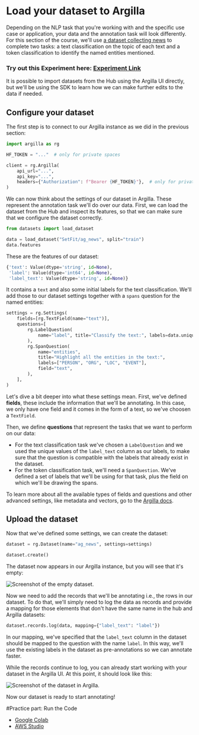 # Load your dataset to Argilla

Depending on the NLP task that you're working with and the specific use case or application, your data and the annotation task will look differently. For this section of the course, we'll use [a dataset collecting news](https://huggingface.co/datasets/SetFit/ag_news) to complete two tasks: a text classification on the topic of each text and a token classification to identify the named entities mentioned.

<h3>Try out this Experiment here: <a href="https://huggingface.co/datasets/SetFit/ag_news/embed/viewer/default/train" target="_blank">Experiment Link</a> </h3>

It is possible to import datasets from the Hub using the Argilla UI directly, but we'll be using the SDK to learn how we can make further edits to the data if needed.

## Configure your dataset

The first step is to connect to our Argilla instance as we did in the previous section:

```python
import argilla as rg

HF_TOKEN = "..."  # only for private spaces

client = rg.Argilla(
    api_url="...",
    api_key="...",
    headers={"Authorization": f"Bearer {HF_TOKEN}"},  # only for private spaces
)
```

We can now think about the settings of our dataset in Argilla. These represent the annotation task we'll do over our data. First, we can load the dataset from the Hub and inspect its features, so that we can make sure that we configure the dataset correctly.

```python
from datasets import load_dataset

data = load_dataset("SetFit/ag_news", split="train")
data.features
```

These are the features of our dataset:

```python out
{'text': Value(dtype='string', id=None),
 'label': Value(dtype='int64', id=None),
 'label_text': Value(dtype='string', id=None)}
```

It contains a `text` and also some initial labels for the text classification. We'll add those to our dataset settings together with a `spans` question for the named entities:

```python
settings = rg.Settings(
    fields=[rg.TextField(name="text")],
    questions=[
        rg.LabelQuestion(
            name="label", title="Classify the text:", labels=data.unique("label_text")
        ),
        rg.SpanQuestion(
            name="entities",
            title="Highlight all the entities in the text:",
            labels=["PERSON", "ORG", "LOC", "EVENT"],
            field="text",
        ),
    ],
)
```

Let's dive a bit deeper into what these settings mean. First, we've defined **fields**, these include the information that we'll be annotating. In this case, we only have one field and it comes in the form of a text, so we've choosen a `TextField`.

Then, we define **questions** that represent the tasks that we want to perform on our data:

- For the text classification task we've chosen a `LabelQuestion` and we used the unique values of the `label_text` column as our labels, to make sure that the question is compatible with the labels that already exist in the dataset.
- For the token classification task, we'll need a `SpanQuestion`. We've defined a set of labels that we'll be using for that task, plus the field on which we'll be drawing the spans.

To learn more about all the available types of fields and questions and other advanced settings, like metadata and vectors, go to the [Argilla docs](https://docs.argilla.io/latest/how_to_guides/dataset/#define-dataset-settings).

## Upload the dataset

Now that we've defined some settings, we can create the dataset:

```python
dataset = rg.Dataset(name="ag_news", settings=settings)

dataset.create()
```

The dataset now appears in our Argilla instance, but you will see that it's empty:

<img src="https://huggingface.co/datasets/huggingface-course/documentation-images/resolve/main/en/chapter10/empty_dataset.png" alt="Screenshot of the empty dataset."/>

Now we need to add the records that we'll be annotating i.e., the rows in our dataset. To do that, we'll simply need to log the data as records and provide a mapping for those elements that don't have the same name in the hub and Argilla datasets:

```python
dataset.records.log(data, mapping={"label_text": "label"})
```

In our mapping, we've specified that the `label_text` column in the dataset should be mapped to the question with the name `label`. In this way, we'll use the existing labels in the dataset as pre-annotations so we can annotate faster.

While the records continue to log, you can already start working with your dataset in the Argilla UI. At this point, it should look like this:

<img src="https://huggingface.co/datasets/huggingface-course/documentation-images/resolve/main/en/chapter10/argilla_initial_dataset.png" alt="Screenshot of the dataset in Argilla."/>

Now our dataset is ready to start annotating!

#Practice part: Run the Code

- [Google Colab](https://colab.research.google.com/github/huggingface/notebooks/blob/master/course/en/chapter10/section3.ipynb)
- [AWS Studio](https://studiolab.sagemaker.aws/import/github/huggingface/notebooks/blob/master/course/en/chapter10/section3.ipynb)
